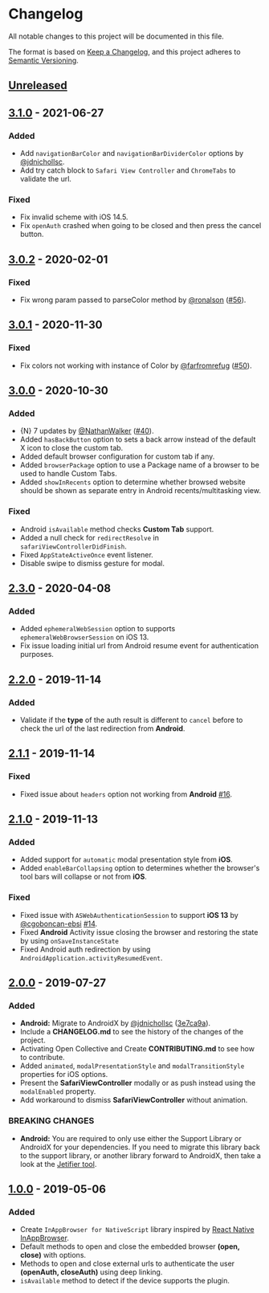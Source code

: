 # Changelog
All notable changes to this project will be documented in this file.

The format is based on [Keep a Changelog](https://keepachangelog.com/en/1.0.0/),
and this project adheres to [Semantic Versioning](https://semver.org/spec/v2.0.0.html).

<!-- TODO: Add new releases in the following format
## [new tag] - tag date
### Added 
for new features.
### Changed
for changes in existing functionality.
### Deprecated
for soon-to-be removed features.
### Removed
for now removed features.
### Fixed
for any bug fixes.
### Security 
in case of vulnerabilities.
-->

## [Unreleased]

## [3.1.0] - 2021-06-27

### Added
- Add `navigationBarColor` and `navigationBarDividerColor` options by [@jdnichollsc](https://github.com/jdnichollsc).
- Add try catch block to `Safari View Controller` and `ChromeTabs` to validate the url.

### Fixed
- Fix invalid scheme with iOS 14.5.
- Fix `openAuth` crashed when going to be closed and then press the cancel button.

## [3.0.2] - 2020-02-01
### Fixed
- Fix wrong param passed to parseColor method by [@ronalson](https://github.com/ronalson) ([#56](https://github.com/proyecto26/nativescript-inappbrowser/pull/56)).

## [3.0.1] - 2020-11-30
### Fixed
- Fix colors not working with instance of Color by [@farfromrefug](https://github.com/farfromrefug) ([#50](https://github.com/proyecto26/nativescript-inappbrowser/pull/50)).

## [3.0.0] - 2020-10-30
### Added
- {N} 7 updates by [@NathanWalker](https://github.com/NathanWalker) ([#40](https://github.com/proyecto26/nativescript-inappbrowser/pull/40)).
- Added `hasBackButton` option to sets a back arrow instead of the default X icon to close the custom tab.
- Added default browser configuration for custom tab if any.
- Added `browserPackage` option to use a Package name of a browser to be used to handle Custom Tabs.
- Added `showInRecents` option to determine whether browsed website should be shown as separate entry in Android recents/multitasking view.

### Fixed
- Android `isAvailable` method checks **Custom Tab** support.
- Added a null check for `redirectResolve` in `safariViewControllerDidFinish`.
- Fixed `AppStateActiveOnce` event listener.
- Disable swipe to dismiss gesture for modal.

## [2.3.0] - 2020-04-08
### Added
- Added `ephemeralWebSession` option to supports `ephemeralWebBrowserSession` on iOS 13.
- Fix issue loading initial url from Android resume event for authentication purposes.

## [2.2.0] - 2019-11-14
### Added
- Validate if the **type** of the auth result is different to `cancel` before to check the url of the last redirection from **Android**.

## [2.1.1] - 2019-11-14
### Fixed
- Fixed issue about `headers` option not working from **Android** [#16](https://github.com/proyecto26/nativescript-inappbrowser/issues/16).

## [2.1.0] - 2019-11-13
### Added
- Added support for `automatic` modal presentation style from **iOS**.
- Added `enableBarCollapsing` option to determines whether the browser's tool bars will collapse or not from **iOS**.

### Fixed
- Fixed issue with `ASWebAuthenticationSession` to support **iOS 13** by [@cgoboncan-ebsi](https://github.com/cgoboncan-ebsi) [#14](https://github.com/proyecto26/nativescript-inappbrowser/issues/14).
- Fixed **Android** Activity issue closing the browser and restoring the state by using `onSaveInstanceState`
- Fixed Android auth redirection by using `AndroidApplication.activityResumedEvent`.

## [2.0.0] - 2019-07-27
### Added
- **Android:** Migrate to AndroidX by [@jdnichollsc](https://github.com/jdnichollsc) ([3e7ca9a](https://github.com/proyecto26/nativescript-inappbrowser/commit/3e7ca9a6f41f182a62b61435ef13c9c5fa043978)).
- Include a **CHANGELOG.md** to see the history of the changes of the project.
- Activating Open Collective and Create **CONTRIBUTING.md** to see how to contribute.
- Added `animated`, `modalPresentationStyle` and `modalTransitionStyle` properties for iOS options.
- Present the **SafariViewController** modally or as push instead using the `modalEnabled` property.
- Add workaround to dismiss **SafariViewController** without animation.

### BREAKING CHANGES

- **Android:** You are required to only use either the Support Library or AndroidX for your dependencies. If you need to migrate this library back to the support library, or another library forward to AndroidX, then take a look at the [Jetifier tool](https://github.com/mikehardy/jetifier).

## [1.0.0] - 2019-05-06
### Added
- Create `InAppBrowser for NativeScript` library inspired by [React Native InAppBrowser](https://github.com/proyecto26/react-native-inappbrowser).
- Default methods to open and close the embedded browser **(open, close)** with options.
- Methods to open and close external urls to authenticate the user **(openAuth, closeAuth)** using deep linking.
- `isAvailable` method to detect if the device supports the plugin.

[Unreleased]: https://github.com/proyecto26/nativescript-inappbrowser/compare/v3.1.0...HEAD
[3.1.0]: https://github.com/proyecto26/nativescript-inappbrowser/compare/v3.0.2...v3.1.0
[3.0.2]: https://github.com/proyecto26/nativescript-inappbrowser/compare/v3.0.1...v3.0.2
[3.0.1]: https://github.com/proyecto26/nativescript-inappbrowser/compare/v3.0.0...v3.0.1
[3.0.0]: https://github.com/proyecto26/nativescript-inappbrowser/compare/v2.3.0...v3.0.0
[2.3.0]: https://github.com/proyecto26/nativescript-inappbrowser/compare/v2.2.0...v2.3.0
[2.2.0]: https://github.com/proyecto26/nativescript-inappbrowser/compare/v2.1.1...v2.2.0
[2.1.1]: https://github.com/proyecto26/nativescript-inappbrowser/compare/v2.1.0...v2.1.1
[2.1.0]: https://github.com/proyecto26/nativescript-inappbrowser/compare/v2.0.0...v2.1.0
[2.0.0]: https://github.com/proyecto26/nativescript-inappbrowser/compare/v1.0.0...v2.0.0
[1.0.0]: https://github.com/proyecto26/nativescript-inappbrowser/releases/tag/v1.0.0
